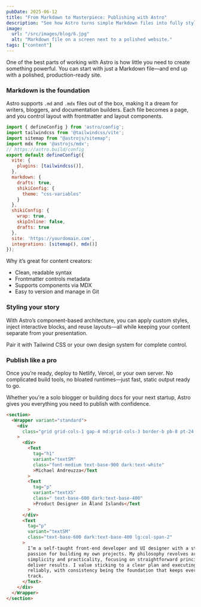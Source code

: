 ```yaml
---
pubDate: 2025-06-12
title: "From Markdown to Masterpiece: Publishing with Astro"
description: "See how Astro turns simple Markdown files into fully styled, high-performance pages—and why it’s perfect for content creators."
image:
  url: "/src/images/blog/6.jpg"
  alt: "Markdown file on a screen next to a polished website."
tags: ["content"]
---
```


One of the best parts of working with Astro is how little you need to create something powerful. You can start with just a Markdown file—and end up with a polished, production-ready site.

### Markdown is the foundation

Astro supports `.md` and `.mdx` files out of the box, making it a dream for writers, bloggers, and documentation builders. Each file becomes a page, and you control layout with frontmatter and layout components.
```js
import { defineConfig } from 'astro/config';
import tailwindcss from '@tailwindcss/vite';
import sitemap from "@astrojs/sitemap";
import mdx from '@astrojs/mdx';
// https://astro.build/config
export default defineConfig({
  vite: {
    plugins: [tailwindcss()],
  },
  markdown: {
    drafts: true,
    shikiConfig: {
      theme: "css-variables"
    }
  },
  shikiConfig: {
    wrap: true,
    skipInline: false,
    drafts: true
  },
  site: 'https://yourdomain.com',
  integrations: [sitemap(), mdx()]
});
```

Why it’s great for content creators:
- Clean, readable syntax  
- Frontmatter controls metadata  
- Supports components via MDX  
- Easy to version and manage in Git  

### Styling your story

With Astro’s component-based architecture, you can apply custom styles, inject interactive blocks, and reuse layouts—all while keeping your content separate from your presentation.

Pair it with Tailwind CSS or your own design system for complete control.

### Publish like a pro

Once you’re ready, deploy to Netlify, Vercel, or your own server. No complicated build tools, no bloated runtimes—just fast, static output ready to go.

Whether you're a solo blogger or building docs for your next startup, Astro gives you everything you need to publish with confidence.
```html
<section>
  <Wrapper variant="standard">
    <div
      class="grid grid-cols-1 gap-4 md:grid-cols-3 border-b pb-8 pt-24 border-base-200 dark:border-base-800"
    >
      <div>
        <Text
          tag="h1"
          variant="textSM"
          class="font-medium text-base-900 dark:text-white"
          >Michael Andreuzza</Text
        >
        <Text
          tag="p"
          variant="textXS"
          class=" text-base-600 dark:text-base-400"
          >Product Designer in Åland Islands</Text
        >
      </div>
      <Text
        tag="p"
        variant="textSM"
        class="text-base-600 dark:text-base-400 lg:col-span-2"
      >
        I’m a self-taught front-end developer and UI designer with a strong
        passion for building my own projects. My philosophy revolves around
        simplicity and practicality, focusing on straightforward principles that
        deliver results. I value sticking to a clear plan and executing it
        reliably, with consistency being the foundation that keeps everything on
        track.
      </Text>
    </div>
  </Wrapper>
</section>

```